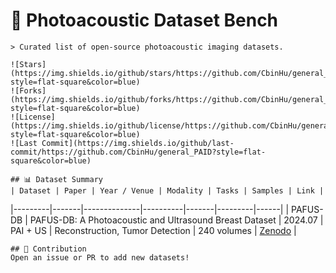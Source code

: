 # 🧪 Photoacoustic Dataset Bench
    > Curated list of open-source photoacoustic imaging datasets.

    ![Stars](https://img.shields.io/github/stars/https://github.com/CbinHu/general_PAID?style=flat-square&color=blue)
    ![Forks](https://img.shields.io/github/forks/https://github.com/CbinHu/general_PAID?style=flat-square&color=blue)
    ![License](https://img.shields.io/github/license/https://github.com/CbinHu/general_PAID?style=flat-square&color=blue)  
    ![Last Commit](https://img.shields.io/github/last-commit/https://github.com/CbinHu/general_PAID?style=flat-square&color=blue)

    ## 📊 Dataset Summary
    | Dataset | Paper | Year / Venue | Modality | Tasks | Samples | Link |
|---------|-------|--------------|----------|-------|---------|------|
| PAFUS-DB | PAFUS-DB: A Photoacoustic and Ultrasound Breast Dataset | 2024.07 | PAI + US | Reconstruction, Tumor Detection | 240 volumes | [Zenodo](https://zenodo.org/record/xxxx) |

    ## 🤝 Contribution
    Open an issue or PR to add new datasets!